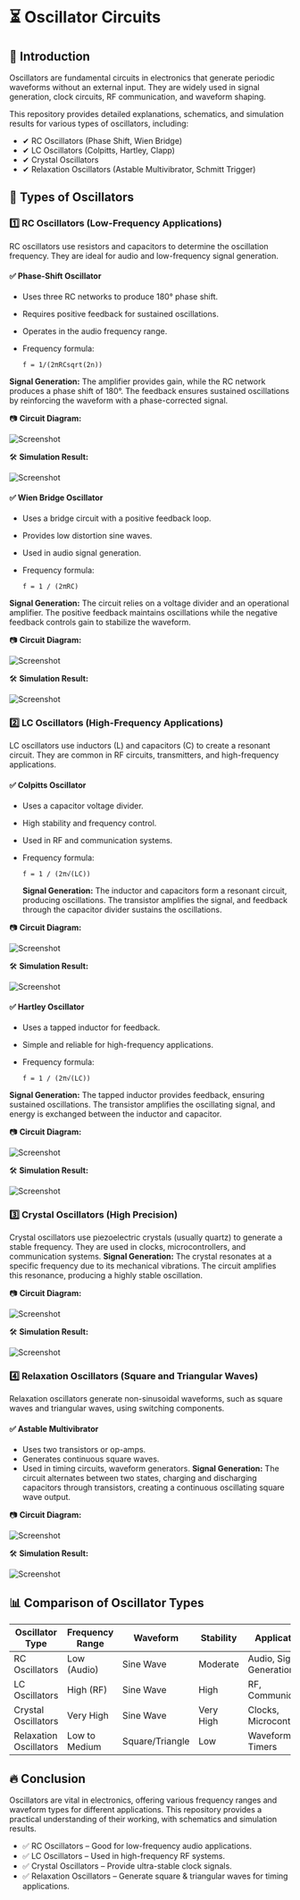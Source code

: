 # ⏳ Oscillator Circuits

## 📢 Introduction

Oscillators are fundamental circuits in electronics that generate periodic waveforms without an external input. They are widely used in signal generation, clock circuits, RF communication, and waveform shaping.

This repository provides detailed explanations, schematics, and simulation results for various types of oscillators, including:

- ✔ RC Oscillators (Phase Shift, Wien Bridge)
- ✔ LC Oscillators (Colpitts, Hartley, Clapp)
- ✔ Crystal Oscillators
- ✔ Relaxation Oscillators (Astable Multivibrator, Schmitt Trigger)

## 🔄 Types of Oscillators

### 1️⃣ RC Oscillators (Low-Frequency Applications)

RC oscillators use resistors and capacitors to determine the oscillation frequency. They are ideal for audio and low-frequency signal generation.

#### ✅ Phase-Shift Oscillator
- Uses three RC networks to produce 180° phase shift.
- Requires positive feedback for sustained oscillations.
- Operates in the audio frequency range.
- Frequency formula:
  
  ```
  f = 1/(2πRCsqrt(2n))
  ```
**Signal Generation:**
The amplifier provides gain, while the RC network produces a phase shift of 180°. The feedback ensures sustained oscillations by reinforcing the waveform with a phase-corrected signal.

📷 **Circuit Diagram:**

![Screenshot](https://github.com/user-attachments/assets/0dc63847-7a48-48bb-887d-d1b1973c2d9d)

🛠 **Simulation Result:**

![Screenshot](https://github.com/user-attachments/assets/ee40bbe7-ad26-4133-a927-4f796e51cd7d)


#### ✅ Wien Bridge Oscillator
- Uses a bridge circuit with a positive feedback loop.
- Provides low distortion sine waves.
- Used in audio signal generation.
- Frequency formula:
  
  ```
  f = 1 / (2πRC)
  ```
**Signal Generation:**
The circuit relies on a voltage divider and an operational amplifier. The positive feedback maintains oscillations while the negative feedback controls gain to stabilize the waveform.

📷 **Circuit Diagram:**

![Screenshot](https://github.com/user-attachments/assets/6f1a378e-f9c6-400d-abaa-ab5533fe2e3d)

🛠 **Simulation Result:**

![Screenshot](https://github.com/user-attachments/assets/f85a565d-0f92-4dff-8498-3bc33a43e069)


### 2️⃣ LC Oscillators (High-Frequency Applications)

LC oscillators use inductors (L) and capacitors (C) to create a resonant circuit. They are common in RF circuits, transmitters, and high-frequency applications.

#### ✅ Colpitts Oscillator
- Uses a capacitor voltage divider.
- High stability and frequency control.
- Used in RF and communication systems.
- Frequency formula:
  
  ```
  f = 1 / (2π√(LC))
  ```
  **Signal Generation:**
The inductor and capacitors form a resonant circuit, producing oscillations. The transistor amplifies the signal, and feedback through the capacitor divider sustains the oscillations.


📷 **Circuit Diagram:**

![Screenshot](https://github.com/user-attachments/assets/5390fd31-8259-4651-91d8-b748c94aa8d4)

🛠 **Simulation Result:**

![Screenshot](https://github.com/user-attachments/assets/92812dc9-56cc-4078-8ffe-3d69ef664489)


#### ✅ Hartley Oscillator
- Uses a tapped inductor for feedback.
- Simple and reliable for high-frequency applications.
- Frequency formula:
  
  ```
  f = 1 / (2π√(LC))
  ```
**Signal Generation:**
The tapped inductor provides feedback, ensuring sustained oscillations. The transistor amplifies the oscillating signal, and energy is exchanged between the inductor and capacitor.

📷 **Circuit Diagram:**

![Screenshot](https://github.com/user-attachments/assets/8786a4a7-555c-4e43-a462-a98e0df19ac3)

🛠 **Simulation Result:**

![Screenshot](https://github.com/user-attachments/assets/3e294bae-a8a9-4715-abd6-c3f408ce9ae5)


### 3️⃣ Crystal Oscillators (High Precision)

Crystal oscillators use piezoelectric crystals (usually quartz) to generate a stable frequency. They are used in clocks, microcontrollers, and communication systems.
**Signal Generation:**
The crystal resonates at a specific frequency due to its mechanical vibrations. The circuit amplifies this resonance, producing a highly stable oscillation.

📷 **Circuit Diagram:**

![Screenshot](https://github.com/user-attachments/assets/d087a944-4aa9-44da-894b-f7903bf859d5)

🛠 **Simulation Result:**

![Screenshot](https://github.com/user-attachments/assets/0213dc2e-a270-4f6a-a8ad-8250eed67ab8)


### 4️⃣ Relaxation Oscillators (Square and Triangular Waves)

Relaxation oscillators generate non-sinusoidal waveforms, such as square waves and triangular waves, using switching components.

#### ✅ Astable Multivibrator
- Uses two transistors or op-amps.
- Generates continuous square waves.
- Used in timing circuits, waveform generators.
**Signal Generation:**
The circuit alternates between two states, charging and discharging capacitors through transistors, creating a continuous oscillating square wave output.

📷 **Circuit Diagram:**

![Screenshot](https://github.com/user-attachments/assets/3f5a83bb-3678-469b-95a3-9f507be0dc32)

🛠 **Simulation Result:**

![Screenshot](https://github.com/user-attachments/assets/05c3b994-6684-4aaf-b384-9df277035917)


## 📊 Comparison of Oscillator Types

| Oscillator Type       | Frequency Range | Waveform      | Stability      | Applications                |
|-----------------------|----------------|--------------|---------------|-----------------------------|
| RC Oscillators        | Low (Audio)     | Sine Wave    | Moderate      | Audio, Signal Generation    |
| LC Oscillators        | High (RF)       | Sine Wave    | High          | RF, Communication           |
| Crystal Oscillators   | Very High       | Sine Wave    | Very High     | Clocks, Microcontrollers    |
| Relaxation Oscillators| Low to Medium   | Square/Triangle | Low       | Waveform Gen., Timers       |

## 🔥 Conclusion

Oscillators are vital in electronics, offering various frequency ranges and waveform types for different applications. This repository provides a practical understanding of their working, with schematics and simulation results.

- ✅ RC Oscillators – Good for low-frequency audio applications.
- ✅ LC Oscillators – Used in high-frequency RF systems.
- ✅ Crystal Oscillators – Provide ultra-stable clock signals.
- ✅ Relaxation Oscillators – Generate square & triangular waves for timing applications.
